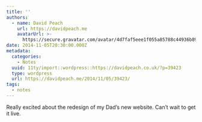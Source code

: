 ```yaml
---
title: ''
authors:
  - name: David Peach
    url: https://davidpeach.me
    avatarUrl: >-
      https://secure.gravatar.com/avatar/4d7faf5eee1f055a85788c44936b8995eaab6dfb004e7854ec747ccb272e91ee?s=96&d=mm&r=g
date: 2014-11-05T20:30:00.000Z
metadata:
  categories:
    - Notes
  uuid: 11ty/import::wordpress::https://davidpeach.co.uk/?p=39423
  type: wordpress
  url: https://davidpeach.me/2014/11/05/39423/
tags:
  - notes
---
```

Really excited about the redesign of my Dad’s new website. Can’t wait to get it live.
